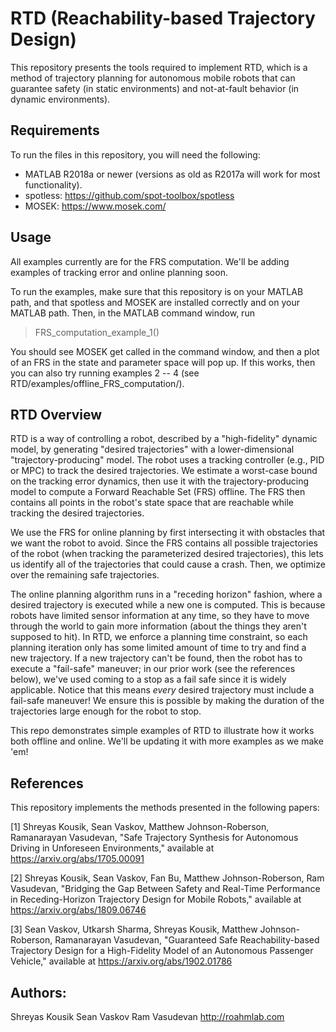 # RTD (Reachability-based Trajectory Design)
This repository presents the tools required to implement RTD, which is a method of trajectory planning for autonomous mobile robots that can guarantee safety (in static environments) and not-at-fault behavior (in dynamic environments).

## Requirements
To run the files in this repository, you will need the following:
- MATLAB R2018a or newer (versions as old as R2017a will work for most functionality).
- spotless: https://github.com/spot-toolbox/spotless
- MOSEK: https://www.mosek.com/

## Usage
All examples currently are for the FRS computation. We'll be adding examples of tracking error and online planning soon.

To run the examples, make sure that this repository is on your MATLAB path, and that spotless and MOSEK are installed correctly and on your MATLAB path. Then, in the MATLAB command window, run
> FRS_computation_example_1()

You should see MOSEK get called in the command window, and then a plot of an FRS in the state and parameter space will pop up. If this works, then you can also try running examples 2 -- 4 (see RTD/examples/offline_FRS_computation/).

## RTD Overview
RTD is a way of controlling a robot, described by a "high-fidelity" dynamic model, by generating "desired trajectories" with a lower-dimensional "trajectory-producing" model. The robot uses a tracking controller (e.g., PID or MPC) to track the desired trajectories. We estimate a worst-case bound on the tracking error dynamics, then use it with the trajectory-producing model to compute a Forward Reachable Set (FRS) offline. The FRS then contains all points in the robot's state space that are reachable while tracking the desired trajectories.

We use the FRS for online planning by first intersecting it with obstacles that we want the robot to avoid. Since the FRS contains all possible trajectories of the robot (when tracking the parameterized desired trajectories), this lets us identify all of the trajectories that could cause a crash. Then, we optimize over the remaining safe trajectories.

The online planning algorithm runs in a "receding horizon" fashion, where a desired trajectory is executed while a new one is computed. This is because robots have limited sensor information at any time, so they have to move through the world to gain more information (about the things they aren't supposed to hit). In RTD, we enforce a planning time constraint, so each planning iteration only has some limited amount of time to try and find a new trajectory. If a new trajectory can't be found, then the robot has to execute a "fail-safe" maneuver; in our prior work (see the references below), we've used coming to a stop as a fail safe since it is widely applicable. Notice that this means _every_ desired trajectory must include a fail-safe maneuver! We ensure this is possible by making the duration of the trajectories large enough for the robot to stop.

This repo demonstrates simple examples of RTD to illustrate how it works both offline and online. We'll be updating it with more examples as we make 'em!

## References
This repository implements the methods presented in the following papers:

[1] Shreyas Kousik, Sean Vaskov, Matthew Johnson-Roberson, Ramanarayan Vasudevan, "Safe Trajectory Synthesis for Autonomous Driving in Unforeseen Environments," available at https://arxiv.org/abs/1705.00091

[2] Shreyas Kousik, Sean Vaskov, Fan Bu, Matthew Johnson-Roberson, Ram Vasudevan, "Bridging the Gap Between Safety and Real-Time Performance in Receding-Horizon Trajectory Design for Mobile Robots," available at https://arxiv.org/abs/1809.06746

[3] Sean Vaskov, Utkarsh Sharma, Shreyas Kousik, Matthew Johnson-Roberson, Ramanarayan Vasudevan, "Guaranteed Safe Reachability-based Trajectory Design for a High-Fidelity Model of an Autonomous Passenger Vehicle," available at https://arxiv.org/abs/1902.01786

## Authors:
Shreyas Kousik
Sean Vaskov
Ram Vasudevan
http://roahmlab.com
